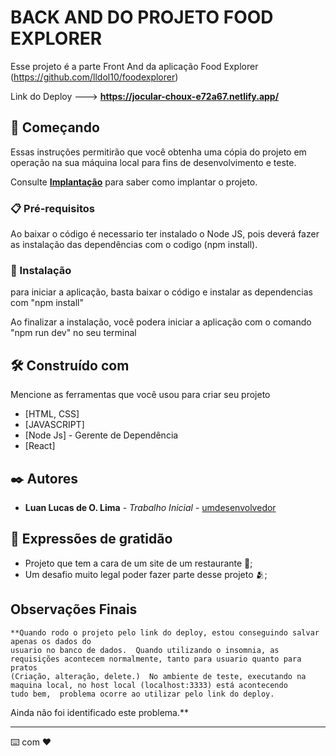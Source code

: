 # BACK AND DO PROJETO FOOD EXPLORER

Esse projeto é a parte Front And da aplicação Food Explorer (https://github.com/lldol10/foodexplorer)

Link do Deploy ---> **https://jocular-choux-e72a67.netlify.app/**

## 🚀 Começando

Essas instruções permitirão que você obtenha uma cópia do projeto em operação na sua máquina local para fins de desenvolvimento e teste.

Consulte **[Implantação](#-implanta%C3%A7%C3%A3o)** para saber como implantar o projeto.

### 📋 Pré-requisitos

Ao baixar o código é necessario ter instalado o Node JS, pois deverá fazer as instalação das dependências com o codigo (npm install).




### 🔧 Instalação

para iniciar a aplicação, basta baixar o código e instalar as dependencias com "npm install"

Ao finalizar a instalação, você podera iniciar a aplicação com o comando "npm run dev" no seu terminal


## 🛠️ Construído com

Mencione as ferramentas que você usou para criar seu projeto

* [HTML, CSS]
* [JAVASCRIPT]
* [Node Js] - Gerente de Dependência
* [React]



## ✒️ Autores

* **Luan Lucas de O. Lima** - *Trabalho Inicial* - [umdesenvolvedor](https://github.com/lldol10)


## 🎁 Expressões de gratidão

* Projeto que tem a cara de um site de um restaurante 📢;
* Um desafio muito legal poder fazer parte desse projeto 🫂;


 ## Observações Finais 
 
    **Quando rodo o projeto pelo link do deploy, estou conseguindo salvar apenas os dados do
    usuario no banco de dados.  Quando utilizando o insomnia, as requisições acontecem normalmente, tanto para usuario quanto para pratos
    (Criação, alteração, delete.)  No ambiente de teste, executando na maquina local, no host local (localhost:3333) está acontecendo 
    tudo bem,  problema ocorre ao utilizar pelo link do deploy.
  
  Ainda não foi identificado este problema.**  
  
---
⌨️ com ❤️ 
